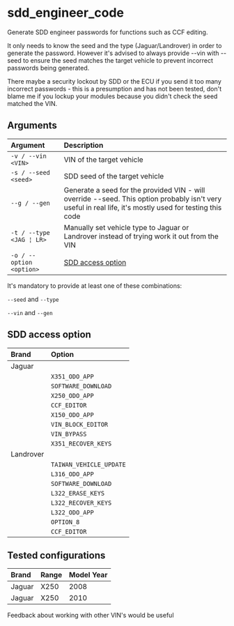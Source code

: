 # sdd_engineer_code

Generate SDD engineer passwords for functions such as CCF editing.

It only needs to know the seed and the type (Jaguar/Landrover) in order to generate the password. However it's advised to always provide --vin with --seed to ensure the seed matches the target vehicle to prevent incorrect passwords being generated.

There maybe a security lockout by SDD or the ECU if you send it too many incorrect passwords - this is a presumption and has not been tested, don't blame me if you lockup your modules because you didn't check the seed matched the VIN.

## Arguments

| Argument | Description |
|:------|:------------|
|`-v / --vin <VIN>`|VIN of the target vehicle|
|`-s / --seed <seed>`|SDD seed of the target vehicle|
|`--g / --gen`|Generate a seed for the provided VIN - will override --seed. This option probably isn't very useful in real life, it's mostly used for testing this code|
|`-t / --type <JAG ¦ LR>`|Manually set vehicle type to Jaguar or Landrover instead of trying work it out from the VIN|
|`-o / --option <option>`|[SDD access option](#sdd_engineer_code#sdd-access-option-sdd_options)|

It's mandatory to provide at least one of these combinations:

 `--seed` and `--type`

 `--vin` and `--gen`

## SDD access option

| Brand | Option |
|:------|:------------|
|Jaguar| |
| |`X351_ODO_APP`|
| |`SOFTWARE_DOWNLOAD`|
| |`X250_ODO_APP`|
| |`CCF_EDITOR`|
| |`X150_ODO_APP`|
| |`VIN_BLOCK_EDITOR`|
| |`VIN_BYPASS`|
| |`X351_RECOVER_KEYS`|
|Landrover| |
| |`TAIWAN_VEHICLE_UPDATE`|
| |`L316_ODO_APP`|
| |`SOFTWARE_DOWNLOAD`|
| |`L322_ERASE_KEYS`|
| |`L322_RECOVER_KEYS`|
| |`L322_ODO_APP`|
| |`OPTION_8`|
| |`CCF_EDITOR`|





## Tested configurations

| Brand | Range | Model Year |
|:------|:-----|:------------|
|Jaguar|X250|2008|
|Jaguar|X250|2010|

Feedback about working with other VIN's would be useful

